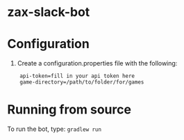 # zax-slack-bot

# Configuration
1. Create a configuration.properties file with the following:
```
    api-token=fill in your api token here
    game-directory=/path/to/folder/for/games
``` 
# Running from source

To run the bot, type: `gradlew run`
